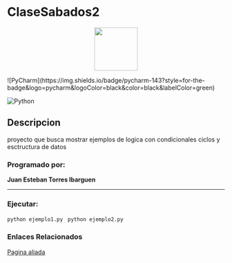 # ClaseSabados2
<p align="center">
  <img width="100" height="100" src="https://ih1.redbubble.net/image.447514985.4915/st,small,507x507-pad,600x600,f8f8f8.u1.jpg">
 </P>
![PyCharm](https://img.shields.io/badge/pycharm-143?style=for-the-badge&logo=pycharm&logoColor=black&color=black&labelColor=green)

![Python](https://img.shields.io/badge/python-3670A0?style=for-the-badge&logo=python&logoColor=ffdd54)
## Descripcion
proyecto que busca mostrar ejemplos de logica con condicionales ciclos y esctructura de datos

### Programado por:
**Juan Esteban Torres Ibarguen**
***
### Ejecutar: 
`python ejemplo1.py ` 
`python ejemplo2.py`


### Enlaces Relacionados
[Pagina aliada](https://www.google.com)

